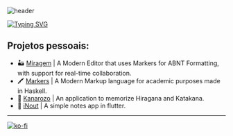 ![header](https://capsule-render.vercel.app/api?type=waving&color=fb1046&height=130&section=header&fontSize=90)

[![Typing SVG](https://readme-typing-svg.demolab.com?font=Fira+Code&duration=2000&pause=1000&color=FB1046&center=false&multiline=true&repeat=false&random=false&width=500&height=100&lines=Heya!+Eu+sou+o+Miguel!;Sou+um+Desenvolvedor+Full-Stack)](https://git.io/typing-svg)

<h2 align="left">Projetos pessoais:</h2>

- 🏜️ [Miragem](https://miragem.app.br/) | A Modern Editor that uses Markers for ABNT Formatting, with support for real-time collaboration.
- 🖍️ [Markers](https://markers.mirvox.xyz) | A Modern Markup language for academic purposes made in Haskell.
- 🎌 [Kanarozo](https://kanarozo.mirvox.xyz/) | An application to memorize Hiragana and Katakana.
- 📝 [iNout](https://github.com/mirvoxtm/iNout) | A simple notes app in flutter.
--------
[![ko-fi](https://ko-fi.com/img/githubbutton_sm.svg)](https://ko-fi.com/S6S21DA0IH)
